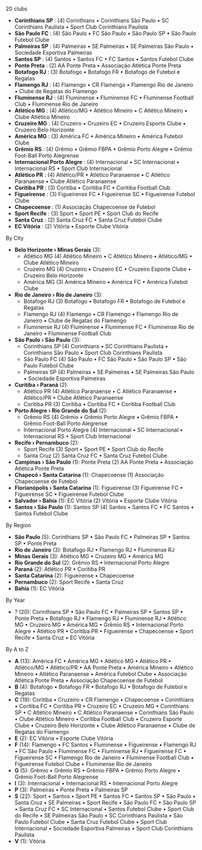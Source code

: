 20 clubs

- **Corinthians SP** : (4) Corinthians • Corinthians São Paulo • SC Corinthians Paulista • Sport Club Corinthians Paulista
- **São Paulo FC** : (4) São Paulo • FC São Paulo • São Paulo SP • São Paulo Futebol Clube
- **Palmeiras SP** : (4) Palmeiras • SE Palmeiras • SE Palmeiras São Paulo • Sociedade Esportiva Palmeiras
- **Santos SP** : (4) Santos • Santos FC • FC Santos • Santos Futebol Clube
- **Ponte Preta** : (2) AA Ponte Preta • Associação Atlética Ponte Preta
- **Botafogo RJ** : (3) Botafogo • Botafogo FR • Botafogo de Futebol e Regatas
- **Flamengo RJ** : (4) Flamengo • CR Flamengo • Flamengo Rio de Janeiro • Clube de Regatas do Flamengo
- **Fluminense RJ** : (4) Fluminense • Fluminense FC • Fluminense Football Club • Fluminense Rio de Janeiro
- **Atlético MG** : (4) Atlético/MG • Atlético Mineiro • C Atlético Mineiro • Clube Atlético Mineiro
- **Cruzeiro MG** : (4) Cruzeiro • Cruzeiro EC • Cruzeiro Esporte Clube • Cruzeiro Belo Horizonte
- **América MG** : (3) América FC • América Mineiro • América Futebol Clube
- **Grêmio RS** : (4) Grêmio • Grêmio FBPA • Grêmio Porto Alegre • Grêmio Foot-Ball Porto Alegrense
- **Internacional Porto Alegre** : (4) Internacional • SC Internacional • Internacional RS • Sport Club Internacional
- **Atlético PR** : (4) Atlético/PR • Atlético Paranaense • C Atlético Paranaense • Clube Atlético Paranaense
- **Coritiba PR** : (3) Coritiba • Coritiba FC • Coritiba Football Club
- **Figueirense** : (3) Figueirense FC • Figueirense SC • Figueirense Futebol Clube
- **Chapecoense** : (1) Associação Chapecoense de Futebol
- **Sport Recife** : (3) Sport • Sport PE • Sport Club do Recife
- **Santa Cruz** : (2) Santa Cruz FC • Santa Cruz Futebol Clube
- **EC Vitória** : (2) Vitória • Esporte Clube Vitória




By City

- **Belo Horizonte › Minas Gerais** (3): 
  - Atlético MG  (4) Atlético Mineiro • C Atlético Mineiro • Atlético/MG • Clube Atlético Mineiro
  - Cruzeiro MG  (4) Cruzeiro • Cruzeiro EC • Cruzeiro Esporte Clube • Cruzeiro Belo Horizonte
  - América MG  (3) América Mineiro • América FC • América Futebol Clube
- **Rio de Janeiro › Rio de Janeiro** (3): 
  - Botafogo RJ  (3) Botafogo • Botafogo FR • Botafogo de Futebol e Regatas
  - Flamengo RJ  (4) Flamengo • CR Flamengo • Flamengo Rio de Janeiro • Clube de Regatas do Flamengo
  - Fluminense RJ  (4) Fluminense • Fluminense FC • Fluminense Rio de Janeiro • Fluminense Football Club
- **São Paulo › São Paulo** (3): 
  - Corinthians SP  (4) Corinthians • SC Corinthians Paulista • Corinthians São Paulo • Sport Club Corinthians Paulista
  - São Paulo FC  (4) São Paulo • FC São Paulo • São Paulo SP • São Paulo Futebol Clube
  - Palmeiras SP  (4) Palmeiras • SE Palmeiras • SE Palmeiras São Paulo • Sociedade Esportiva Palmeiras
- **Curitiba › Paraná** (2): 
  - Atlético PR  (4) Atlético Paranaense • C Atlético Paranaense • Atlético/PR • Clube Atlético Paranaense
  - Coritiba PR  (3) Coritiba • Coritiba FC • Coritiba Football Club
- **Porto Alegre › Rio Grande do Sul** (2): 
  - Grêmio RS  (4) Grêmio • Grêmio Porto Alegre • Grêmio FBPA • Grêmio Foot-Ball Porto Alegrense
  - Internacional Porto Alegre  (4) Internacional • SC Internacional • Internacional RS • Sport Club Internacional
- **Recife › Pernambuco** (2): 
  - Sport Recife  (3) Sport • Sport PE • Sport Club do Recife
  - Santa Cruz  (2) Santa Cruz FC • Santa Cruz Futebol Clube
- **Campinas › São Paulo** (1): Ponte Preta  (2) AA Ponte Preta • Associação Atlética Ponte Preta
- **Chapecó › Santa Catarina** (1): Chapecoense  (1) Associação Chapecoense de Futebol
- **Florianópolis › Santa Catarina** (1): Figueirense  (3) Figueirense FC • Figueirense SC • Figueirense Futebol Clube
- **Salvador › Bahia** (1): EC Vitória  (2) Vitória • Esporte Clube Vitória
- **Santos › São Paulo** (1): Santos SP  (4) Santos • Santos FC • FC Santos • Santos Futebol Clube




By Region

- **São Paulo** (5):   Corinthians SP • São Paulo FC • Palmeiras SP • Santos SP • Ponte Preta
- **Rio de Janeiro** (3):   Botafogo RJ • Flamengo RJ • Fluminense RJ
- **Minas Gerais** (3):   Atlético MG • Cruzeiro MG • América MG
- **Rio Grande do Sul** (2):   Grêmio RS • Internacional Porto Alegre
- **Paraná** (2):   Atlético PR • Coritiba PR
- **Santa Catarina** (2):   Figueirense • Chapecoense
- **Pernambuco** (2):   Sport Recife • Santa Cruz
- **Bahia** (1):   EC Vitória




By Year

- ? (20):   Corinthians SP • São Paulo FC • Palmeiras SP • Santos SP • Ponte Preta • Botafogo RJ • Flamengo RJ • Fluminense RJ • Atlético MG • Cruzeiro MG • América MG • Grêmio RS • Internacional Porto Alegre • Atlético PR • Coritiba PR • Figueirense • Chapecoense • Sport Recife • Santa Cruz • EC Vitória






By A to Z

- **A** (13): América FC • América MG • Atlético MG • Atlético PR • Atlético/MG • Atlético/PR • AA Ponte Preta • América Mineiro • Atlético Mineiro • Atlético Paranaense • América Futebol Clube • Associação Atlética Ponte Preta • Associação Chapecoense de Futebol
- **B** (4): Botafogo • Botafogo FR • Botafogo RJ • Botafogo de Futebol e Regatas
- **C** (19): Coritiba • Cruzeiro • CR Flamengo • Chapecoense • Corinthians • Coritiba FC • Coritiba PR • Cruzeiro EC • Cruzeiro MG • Corinthians SP • C Atlético Mineiro • C Atlético Paranaense • Corinthians São Paulo • Clube Atlético Mineiro • Coritiba Football Club • Cruzeiro Esporte Clube • Cruzeiro Belo Horizonte • Clube Atlético Paranaense • Clube de Regatas do Flamengo
- **E** (2): EC Vitória • Esporte Clube Vitória
- **F** (14): Flamengo • FC Santos • Fluminense • Figueirense • Flamengo RJ • FC São Paulo • Fluminense FC • Fluminense RJ • Figueirense FC • Figueirense SC • Flamengo Rio de Janeiro • Fluminense Football Club • Figueirense Futebol Clube • Fluminense Rio de Janeiro
- **G** (5): Grêmio • Grêmio RS • Grêmio FBPA • Grêmio Porto Alegre • Grêmio Foot-Ball Porto Alegrense
- **I** (3): Internacional • Internacional RS • Internacional Porto Alegre
- **P** (3): Palmeiras • Ponte Preta • Palmeiras SP
- **S** (22): Sport • Santos • Sport PE • Santos FC • Santos SP • São Paulo • Santa Cruz • SE Palmeiras • Sport Recife • São Paulo FC • São Paulo SP • Santa Cruz FC • SC Internacional • Santos Futebol Clube • Sport Club do Recife • SE Palmeiras São Paulo • SC Corinthians Paulista • São Paulo Futebol Clube • Santa Cruz Futebol Clube • Sport Club Internacional • Sociedade Esportiva Palmeiras • Sport Club Corinthians Paulista
- **V** (1): Vitória




